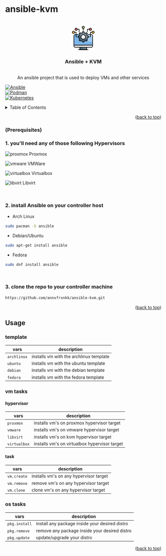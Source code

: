 # ansible-kvm


<!-- PROJECT LOGO -->
<br />
<div align="center">
  <a href="https://github.com/othneildrew/Best-README-Template">
    <img src="images/system-integration.png" alt="Logo" width="80" height="80">
  </a>

  <h3 align="center">Ansible + KVM</h3>

  <p align="center">
    <br />
    An ansible project that is used to deploy VMs and other services
    <br />
  </p>
</div>

[![Ansible][Ansible]][Ansible-url] 
<br />
[![Podman][Podman]][Podman-url]
<br />
[![Kubernetes][Kubernetes]][K8s-url]


<!-- TABLE OF CONTENTS -->
<details>
  <summary>Table of Contents</summary>
  <ol>
    <li>
      <a href="#about-the-project">About The Project</a>
      <ul>
        <li><a href="#built-with">Built With</a></li>
      </ul>
    </li>
    <li>
      <a href="#getting-started">Getting Started</a>
      <ul>
        <li><a href="#prerequisites">Prerequisites</a></li>
        <li><a href="#usage">Usage</a></li>
      </ul>
    </li>
    <li><a href="#usage">Usage</a></li>
  </ol>
</details>


<p align="right">(<a href="#readme-top">back to top</a>)</p>

### (Prerequisites)

<h3> 1. you'll need any of those following Hypervisors </h3>

<img src="https://github.com/user-attachments/assets/f5a81eba-5f8f-4f0c-84b5-052f08187dff" alt="proxmox" width="24" height="24"> Proxmox <br />

<img src="https://github.com/user-attachments/assets/b2a9106d-7a3c-46b9-91a9-2a6c4668834f" alt="vmware" width="24" height="24"> VMWare <br />

<img src="https://github.com/user-attachments/assets/c1694073-bc32-4610-950d-1593e26fef5e" alt="virtualbox" width="24" height="24"> Virtualbox <br />

<img src="https://github.com/user-attachments/assets/339ac675-a873-4bcc-80a9-dd1a7cd9e745" alt="libvirt" width="24" height="24"> Libvirt <br />

<br />

<h3> 2. install Ansible on your controller host </h3>

* Arch Linux
```sh
sudo pacman -S ansible
```
* Debian/Ubuntu
```sh
sudo apt-get install ansible
```
* Fedora
```sh
sudo dnf install ansible
```
<br />

<h3> 3. clone the repo to your controller machine </h3>
  
```sh
https://github.com/annxfrxnkk/ansible-kvm.git
```


<p align="right">(<a href="#readme-top">back to top</a>)</p>



<!-- USAGE EXAMPLES -->
## Usage

<h3> template </h3>

| vars | description |
| --- | --- |
| `archlinux` | installs vm with the archlinux template |
| `ubuntu` | installs vm with the ubuntu template | 
| `debian` | installs vm with the debian template |
| `fedora` | installs vm with the fedora template |

<h3> vm tasks </h3>

<h4> hypervisor </h4>

| vars | description |
| --- | --- |
| `proxmox` | installs vm's on proxmox hypervisor target |
| `vmware` | installs vm's on vmware hypervisor target |
| `libvirt` | installs vm's on kvm hypervisor target |
| `virtualbox` | installs vm's on virtualbox hypervisor target |

<h4> task </h4>

| vars | description | 
| --- | --- |
| `vm.create` | installs vm's on any hypervisor target | 
| `vm.remove` | remove vm's on any hypervisor target | 
| `vm.clone` | clone vm's on any hypervisor target | 

<h3> os tasks </h3>

| vars | description |
| --- | --- |
| `pkg.install` | install any package inside your desired distro |
| `pkg.remove` | remove any package inside your desired distro |
| `pkg.update` | update/upgrade your distro |


<p align="right">(<a href="#readme-top">back to top</a>)</p>

<!-- MARKDOWN LINKS & IMAGES -->
[Ansible]: https://img.shields.io/badge/ansible-000000?style=for-the-badge&logo=ansible&logoColor=white
[Ansible-url]: https://ansible.com/
[Podman]: https://img.shields.io/badge/podman-892CA0?style=for-the-badge&logo=podman&logoColor=white
[Podman-url]: https://ansible.com/
[Kubernetes]: https://img.shields.io/badge/kubernetes-326CE5?style=for-the-badge&logo=kubernetes&logoColor=white
[K8s-url]: https://ansible.com/
